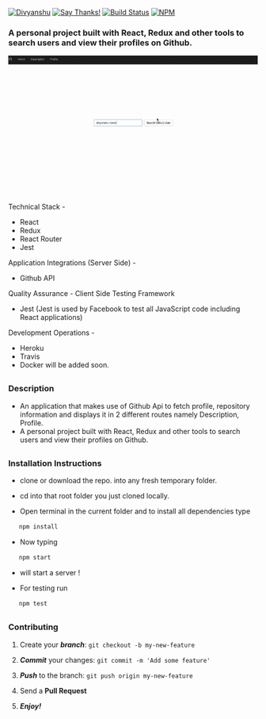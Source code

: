
[![Divyanshu](https://img.shields.io/badge/divyanshu-owner-brightgreen.svg?style=flat)](http://www.divyanshurawat.in)
[![Say Thanks!](https://img.shields.io/badge/Say%20Thanks-!-1EAEDB.svg)](https://saythanks.io/to/divyanshu-rawat)
[![Build Status](https://travis-ci.org/divyanshu-rawat/JS-Testing.svg?branch=master)](https://travis-ci.org/divyanshu-rawat/JS-Testing)
[![NPM](https://img.shields.io/badge/npm-v3.10.10-blue.svg)](https://www.npmjs.com/package/npm)

### A personal project built with React, Redux and other tools to search users and view their profiles on Github.

![Alt Text](https://github.com/divyanshu-rawat/Github-App-Redux/blob/master/Assets/screencast.gif)

Technical Stack - 
* React
* Redux
* React Router
* Jest

Application Integrations (Server Side) -
* Github API

Quality Assurance -
Client Side Testing Framework
* Jest (Jest is used by Facebook to test all JavaScript code including React applications)
 
Development Operations - 
* Heroku
* Travis
* Docker will be added soon.

##

### Description

* An application that makes use of Github Api to fetch profile, repository information and displays it in 2 different routes namely Description, Profile.
* A personal project built with React, Redux and other tools to search users and view their profiles on Github.

##

### Installation Instructions

* clone or download the repo. into any fresh temporary folder.

* cd into that root folder you just cloned locally.

* Open terminal in the current folder and to install all dependencies type 

```javascript
   npm install 
```

* Now typing 

```javascript
   npm start 
```

* will start a server !

* For testing run

```javascript
   npm test 
```

##

### Contributing

1. Create your **_branch_**: `git checkout -b my-new-feature`

2. **_Commit_** your changes: `git commit -m 'Add some feature'`

3. **_Push_** to the branch: `git push origin my-new-feature`

4. Send a **Pull Request**

5. **_Enjoy!_**

##


